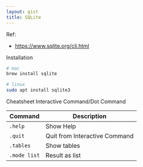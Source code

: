 ```yaml
---
layout: gist
title: SQLite
---
```


Ref:
- <https://www.sqlite.org/cli.html>

Installation
```bash
# mac
brew install sqlite

# linux
sudo apt install sqlite3
```


Cheatsheet Interactive Command/Dot Command

| Command | Description |
| ------------- |-------------|
| `.help` | Show Help |
| `.quit` | Quit from Interactive Command |
| `.tables` | Show tables |
| `.mode list` | Result as list |
